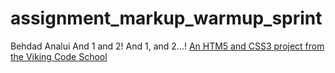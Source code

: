 assignment_markup_warmup_sprint
===============================
Behdad Analui
And 1 and 2!  And 1, and 2...!
[An HTM5 and CSS3 project from the Viking Code School](http://www.vikingcodeschool.com)
